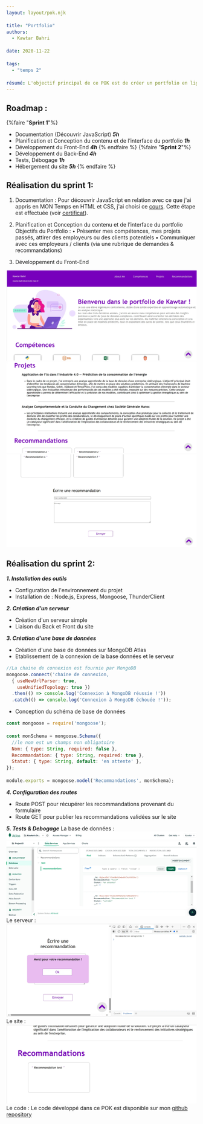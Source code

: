 ```yaml
---
layout: layout/pok.njk

title: "Portfolio"
authors:
  - Kawtar Bahri

date: 2020-11-22

tags: 
  - "temps 2"

résumé: L'objectif principal de ce POK est de créer un portfolio en ligne dynamique et interactif qui met en valeur mon profil. Ce portfolio servira comme une plateforme centralisée pour présenter mes compétences, expériences, projets et réalisations, offrant aux visiteurs une l'opportunité de faire une demande ou de laisser une recommandation. 
---
```


## Roadmap : 
{%faire "**Sprint 1**"%}
- Documentation (Découvrir JavaScript) ***5h***
- Planification et Conception du contenu et de l’interface du portfolio ***1h***
- Développement du Front-End ***4h***
{% endfaire %}
{%faire "**Sprint 2**"%}
- Développement du Back-End ***4h*** 
- Tests, Débogage ***1h***
- Hébergement du site ***5h***
{% endfaire %}

## Réalisation du sprint 1:
1.	Documentation : Pour découvrir JavaScript en relation avec ce que j'ai appris en MON Temps en HTML et CSS, j'ai choisi ce [cours](https://www.coursera.org/learn/introduction-to-web-development-with-html-css-javacript). Cette étape est effectuée (voir [certificat](https://www.coursera.org/account/accomplishments/certificate/NRN8SQK7J9QS)).
2.	Planification et Conception du contenu et de l’interface du portfolio 
Objectifs du Portfolio : 
•	Présenter mes compétences, mes projets passés, attirer des employeurs ou des clients potentiels
•	Communiquer avec ces employeurs / clients (via une rubrique de demandes & recommandations) 

3.  Développement du Front-End 
<img src="1.webp">
<img src="2.webp">
<img src="3.webp">

## Réalisation du sprint 2:
***1. Installation des outils***
- Configuration de l'environnement du projet 
- Installation de : Node.js, Express, Mongoose, ThunderClient

***2. Création d’un serveur***
- Création d'un serveur simple 
- Liaison du Back et Front du site

***3. Création d’une base de données***
- Création d'une base de données sur MongoDB Atlas
- Etablissement de la connexion de la base données et le serveur
```js
//La chaine de connexion est fournie par MongoDB
mongoose.connect('chaine de connexion,
  { useNewUrlParser: true,
    useUnifiedTopology: true })
  .then(() => console.log('Connexion à MongoDB réussie !'))
  .catch(() => console.log('Connexion à MongoDB échouée !'));
```
- Conception du schéma de base de données

```js
const mongoose = require('mongoose');

const monSchema = mongoose.Schema({
  //le nom est un champs non obligatoire
  Nom: { type: String, required: false }, 
  Recommandation: { type: String, required: true },  
  Statut: { type: String, default: 'en attente' },
});

module.exports = mongoose.model('Recommandations', monSchema);
```
***4. Configuration des routes***
- Route POST pour récupérer les recommandations provenant du formulaire
- Route GET pour publier les recommandations validées sur le site 

***5. Tests & Debogage***
La base de données :
<img src="MongoDB.webp" >
Le serveur : 
<img src="server.webp" >
Le site :
<img src="site.webp" >
Le code : 
Le code développé dans ce POK est disponible sur mon [github repository ](https://github.com/KawtarBahri/Mon-portfolio/)